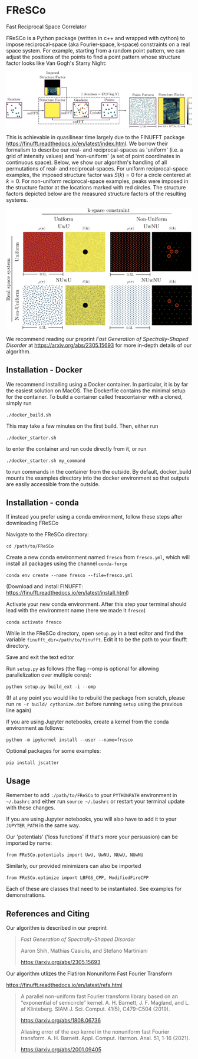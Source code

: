 # FReSCo
Fast Reciprocal Space Correlator

FReSCo is a Python package (written in c++ and wrapped with cython) to impose reciprocal-space (aka Fourier-space, k-space) constraints on a real space system. For example, starting from a random point pattern, we can adjust the positions of the points to find a point pattern whose structure factor looks like Van Gogh's Starry Night:

![](./images/fresco_diagram.png)

This is achievable in quasilinear time largely due to the FINUFFT package https://finufft.readthedocs.io/en/latest/index.html. We borrow their formalism to describe our real- and reciprocal-spaces as 'uniform' (i.e. a grid of intensity values) and 'non-uniform' (a set of point coordinates in continuous space).
Below, we show our algorithm's handling of all permutations of real- and reciprocal-spaces.
For uniform reciprocal-space examples, the imposed structure factor was $S(k)=0$ for a circle centered at $k=0$.
For non-uniform reciprocal-space examples, peaks were imposed in the structure factor at the locations marked with red circles.
The structure factors depicted below are the measured structure factors of the resulting systems.

![](./images/uniform_nonuniform.png)

We recommend reading our preprint *Fast Generation of Spectrally-Shaped Disorder* at https://arxiv.org/abs/2305.15693 for more in-depth details of our algorithm.

## Installation - Docker

We recommend installing using a Docker container. In particular, it is by far the easiest solution on MacOS.
The Dockerfile contains the minimal setup for the container. To build a container called frescontainer with a cloned, simply run

`./docker_build.sh`

This may take a few minutes on the first build.
Then, either run

`./docker_starter.sh`

to enter the container and run code directly from it, or run

`./docker_starter.sh my_command`

to run commands in the container from the outside.
By default, docker_build mounts the examples directory into the docker environment so that outputs are easily accessible from the outside.


## Installation - conda

If instead you prefer using a conda environment, follow these steps after downloading FReSCo

Navigate to the FReSCo directory:

`cd /path/to/FReSCo`

Create a new conda environment named `fresco` from `fresco.yml`, which will install all packages using the channel `conda-forge`

`conda env create --name fresco --file=fresco.yml`

(Download and install FINUFFT: https://finufft.readthedocs.io/en/latest/install.html)

Activate your new conda environment. After this step your terminal should lead with the environment name (here we made it `fresco`)

`conda activate fresco`

While in the FReSCo directory, open `setup.py` in a text editor and find the variable `finufft_dir=/path/to/finufft`. Edit it to be the path to your finufft directory.

Save and exit the text editor

Run `setup.py` as follows (the flag --omp is optional for allowing parallelization over multiple cores):

`python setup.py build_ext -i --omp`

(If at any point you would like to rebuild the package from scratch, please run `rm -r build/ cythonize.dat` before running `setup` using the previous line again)

If you are using Jupyter notebooks, create a kernel from the conda environment as follows:

`python -m ipykernel install --user --name=fresco`

Optional packages for some examples:

`pip install jscatter`

## Usage

Remember to add `:/path/to/FReSCo` to your `PYTHONPATH` environment in `~/.bashrc` and either run `source ~/.bashrc`
 or restart your terminal update with these changes.

If you are using Jupyter notebooks, you will also have to add it to your `JUPYTER_PATH` in the same way. 

Our 'potentials' ('loss functions' if that's more your persuasion) can be imported by name:

`from FReSCo.potentials import UwU, UwNU, NUwU, NUwNU`

Similarly, our provided minimizers can also be imported

`from FReSCo.optimize import LBFGS_CPP, ModifiedFireCPP`

Each of these are classes that need to be instantiated. See examples for demonstrations.

## References and Citing

Our algorithm is described in our preprint

> *Fast Generation of Spectrally-Shaped Disorder*
> 
> Aaron Shih, Mathias Casiulis, and Stefano Martiniani
>
> https://arxiv.org/abs/2305.15693

Our algorithm utlizes the Flatiron Nonuniform Fast Fourier Transform

https://finufft.readthedocs.io/en/latest/refs.html

> A parallel non-uniform fast Fourier transform library based on an “exponential of semicircle” kernel. A. H. Barnett, J. F. Magland, and L. af Klinteberg. SIAM J. Sci. Comput. 41(5), C479-C504 (2019).
>
> https://arxiv.org/abs/1808.06736
> 
> Aliasing error of the exp kernel in the nonuniform fast Fourier transform. A. H. Barnett. Appl. Comput. Harmon. Anal. 51, 1-16 (2021).
>
> https://arxiv.org/abs/2001.09405



